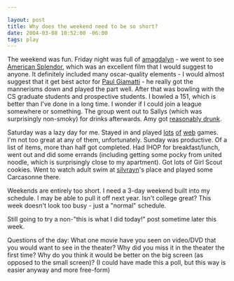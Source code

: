 ```yaml
--- 

layout: post
title: Why does the weekend need to be so short?
date: 2004-03-08 10:52:00 -06:00
tags: play
---
```

The weekend was fun.  Friday night was full of <a href="http://amagdalyn.livejournal.com">amagdalyn</a> - we went to see <a href="http://www.imdb.com/title/tt0305206/">American Splendor</a>, which was an excellent film that I would suggest to anyone.  It definitely included many oscar-quality elements - I would almost suggest that it get best actor for <a href="http://www.imdb.com/name/nm0316079/">Paul Giamatti</a> - he really got the mannerisms down and played the part well.   After that was bowling with the CS graduate students and prospective students.  I bowled a 151, which is better than I've done in a long time.  I wonder if I could join a league somewhere or something.  The group went out to Sallys (which was surprisingly non-smoky) for drinks afterwards.  Amy got <a href="http://www.livejournal.com/users/amagdalyn/108556.html">reasonably drunk</a>.

Saturday was a lazy day for me.  Stayed in and played <a href="http://games.yahoo.com/">lots</a> <a href="http://zone.com">of</a> <a href="http://www.gamesville.com/">web</a> games.  I'm not too great at any of them, unfortunately. Sunday was productive.  Of a list of items, more than half got completed.  Had IHOP for breakfast/lunch, went out and did some errands (including getting some pocky from united noodle, which is surprisingly close to my apartment).  Got lots of Girl Scout cookies.  Went to watch adult swim at <a href="http://silvrayn.livejournal.com">silvrayn</a>'s place and played some Carcasonne there.

Weekends are entirely too short.  I need a 3-day weekend built into my schedule.  I may be able to pull it off next year.  Isn't college great?  This week doesn't look too busy - just a "normal" schedule.

Still going to try a non-"this is what I did today!" post sometime later this week.

Questions of the day:  What one movie have you seen on video/DVD that you would want to see in the theater?  Why did you miss it in the theater the first time?  Why do you think it would be better on the big screen (as opposed to the small screen)? (I could have made this a poll, but this way is easier anyway and more free-form)
